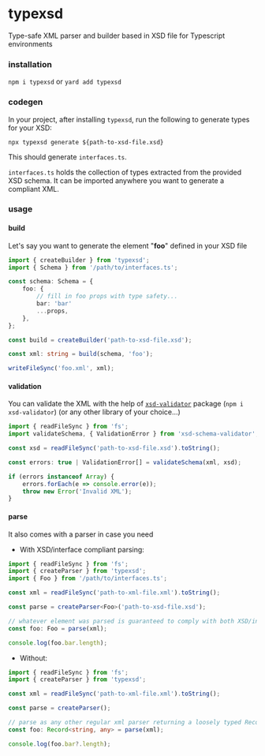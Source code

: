 # typexsd

Type-safe XML parser and builder based in XSD file for Typescript environments

### installation

`npm i typexsd` or `yard add typexsd`

### codegen

In your project, after installing `typexsd`, run the following to generate types
for your XSD:

`npx typexsd generate ${path-to-xsd-file.xsd}`

This should generate `interfaces.ts`.

`interfaces.ts` holds the collection of types extracted from the provided XSD
schema. It can be imported anywhere you want to generate a compliant XML.

### usage

#### build

Let's say you want to generate the element "**foo**" defined in your XSD file

```typescript
import { createBuilder } from 'typexsd';
import { Schema } from '/path/to/interfaces.ts';

const schema: Schema = {
    foo: {
        // fill in foo props with type safety...
        bar: 'bar'
        ...props,
    },
};

const build = createBuilder('path-to-xsd-file.xsd');

const xml: string = build(schema, 'foo');

writeFileSync('foo.xml', xml);
```

#### validation

You can validate the XML with the help of
[`xsd-validator`](https://www.npmjs.com/package/xsd-validator) package
(`npm i xsd-validator`) (or any other library of your choice...)

```typescript
import { readFileSync } from 'fs';
import validateSchema, { ValidationError } from 'xsd-schema-validator';

const xsd = readFileSync('path-to-xsd-file.xsd').toString();

const errors: true | ValidationError[] = validateSchema(xml, xsd);

if (errors instanceof Array) {
    errors.forEach(e => console.error(e));
    throw new Error('Invalid XML');
}
```

#### parse

It also comes with a parser in case you need

-   With XSD/interface compliant parsing:

```typescript
import { readFileSync } from 'fs';
import { createParser } from 'typexsd';
import { Foo } from '/path/to/interfaces.ts';

const xml = readFileSync('path-to-xml-file.xml').toString();

const parse = createParser<Foo>('path-to-xsd-file.xsd');

// whatever element was parsed is guaranteed to comply with both XSD/interface
const foo: Foo = parse(xml);

console.log(foo.bar.length);
```

-   Without:

```typescript
import { readFileSync } from 'fs';
import { createParser } from 'typexsd';

const xml = readFileSync('path-to-xml-file.xml').toString();

const parse = createParser();

// parse as any other regular xml parser returning a loosely typed Record<string, any>
const foo: Record<string, any> = parse(xml);

console.log(foo.bar?.length);
```
